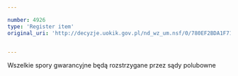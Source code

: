 ```yaml
---

number: 4926
type: 'Register item'
original_uri: 'http://decyzje.uokik.gov.pl/nd_wz_um.nsf/0/780EF2BDA1F71133C1257B8D0040D21B?OpenDocument'


---
```


Wszelkie spory gwarancyjne będą rozstrzygane przez sądy polubowne
